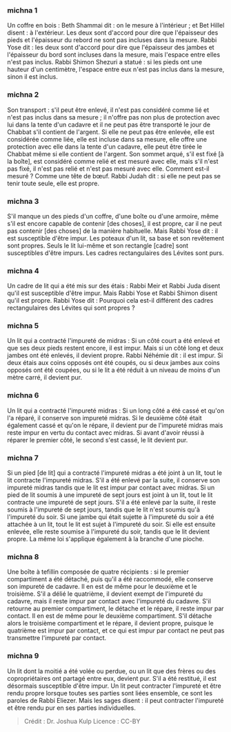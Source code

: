 
### michna 1
Un coffre en bois : Beth Shammai dit : on le mesure à l'intérieur ; et Bet Hillel disent : à l'extérieur. Les deux sont d'accord pour dire que l'épaisseur des pieds et l'épaisseur du rebord ne sont pas incluses dans la mesure. Rabbi Yose dit : les deux sont d'accord pour dire que l'épaisseur des jambes et l'épaisseur du bord sont incluses dans la mesure, mais l'espace entre elles n'est pas inclus. Rabbi Shimon Shezuri a statué : si les pieds ont une hauteur d'un centimètre, l'espace entre eux n'est pas inclus dans la mesure, sinon il est inclus.

### michna 2
Son transport : s'il peut être enlevé, il n'est pas considéré comme lié et n'est pas inclus dans sa mesure ; il n'offre pas non plus de protection avec lui dans la tente d'un cadavre et il ne peut pas être transporté le jour de Chabbat s'il contient de l'argent. Si elle ne peut pas être enlevée, elle est considérée comme liée, elle est incluse dans sa mesure, elle offre une protection avec elle dans la tente d'un cadavre, elle peut être tirée le Chabbat même si elle contient de l'argent. Son sommet arqué, s'il est fixé [à la boîte], est considéré comme relié et est mesuré avec elle, mais s'il n'est pas fixé, il n'est pas relié et n'est pas mesuré avec elle. Comment est-il mesuré ? Comme une tête de bœuf. Rabbi Judah dit : si elle ne peut pas se tenir toute seule, elle est propre.

### michna 3
S'il manque un des pieds d'un coffre, d'une boîte ou d'une armoire, même s'il est encore capable de contenir [des choses], il est propre, car il ne peut pas contenir [des choses] de la manière habituelle. Mais Rabbi Yose dit : il est susceptible d'être impur. Les poteaux d'un lit, sa base et son revêtement sont propres. Seuls le lit lui-même et son rectangle [cadre] sont susceptibles d'être impurs. Les cadres rectangulaires des Lévites sont purs.

### michna 4
Un cadre de lit qui a été mis sur des étais : Rabbi Meir et Rabbi Juda disent qu'il est susceptible d'être impur. Mais Rabbi Yose et Rabbi Shimon disent qu'il est propre. Rabbi Yose dit : Pourquoi cela est-il différent des cadres rectangulaires des Lévites qui sont propres ?

### michna 5
Un lit qui a contracté l'impureté de midras : Si un côté court a été enlevé et que ses deux pieds restent encore, il est impur. Mais si un côté long et deux jambes ont été enlevés, il devient propre. Rabbi Néhémie dit : il est impur. Si deux étais aux coins opposés ont été coupés, ou si deux jambes aux coins opposés ont été coupées, ou si le lit a été réduit à un niveau de moins d'un mètre carré, il devient pur.

### michna 6
Un lit qui a contracté l'impureté midras : Si un long côté a été cassé et qu'on l'a réparé, il conserve son impureté midras. Si le deuxième côté était également cassé et qu'on le répare, il devient pur de l'impureté midras mais reste impur en vertu du contact avec midras. Si avant d'avoir réussi à réparer le premier côté, le second s'est cassé, le lit devient pur.

### michna 7
Si un pied [de lit] qui a contracté l'impureté midras a été joint à un lit, tout le lit contracte l'impureté midras. S'il a été enlevé par la suite, il conserve son impureté midras tandis que le lit est impur par contact avec midras. Si un pied de lit soumis à une impureté de sept jours est joint à un lit, tout le lit contracte une impureté de sept jours. S'il a été enlevé par la suite, il reste soumis à l'impureté de sept jours, tandis que le lit n'est soumis qu'à l'impureté du soir. Si une jambe qui était sujette à l'impureté du soir a été attachée à un lit, tout le lit est sujet à l'impureté du soir. Si elle est ensuite enlevée, elle reste soumise à l'impureté du soir, tandis que le lit devient propre. La même loi s'applique également à la branche d'une pioche.

### michna 8
Une boîte à tefillin composée de quatre récipients : si le premier compartiment a été détaché, puis qu'il a été raccommodé, elle conserve son impureté de cadavre. Il en est de même pour le deuxième et le troisième. S'il a délié le quatrième, il devient exempt de l'impureté du cadavre, mais il reste impur par contact avec l'impureté du cadavre. S'il retourne au premier compartiment, le détache et le répare, il reste impur par contact. Il en est de même pour le deuxième compartiment. S'il détache alors le troisième compartiment et le répare, il devient propre, puisque le quatrième est impur par contact, et ce qui est impur par contact ne peut pas transmettre l'impureté par contact.

### michna 9
Un lit dont la moitié a été volée ou perdue, ou un lit que des frères ou des copropriétaires ont partagé entre eux, devient pur. S'il a été restitué, il est désormais susceptible d'être impur. Un lit peut contracter l'impureté et être rendu propre lorsque toutes ses parties sont liées ensemble, ce sont les paroles de Rabbi Eliezer. Mais les sages disent : il peut contracter l'impureté et être rendu pur en ses parties individuelles.

>Crédit : Dr. Joshua Kulp
>Licence : CC-BY